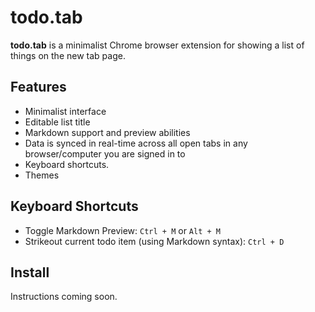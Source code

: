 todo.tab
========

**todo.tab** is a minimalist Chrome browser extension for showing a list of things on the new tab page.

Features
--------

- Minimalist interface
- Editable list title
- Markdown support and preview abilities
- Data is synced in real-time across all open tabs in any browser/computer you are signed in to
- Keyboard shortcuts.
- Themes

Keyboard Shortcuts
------------------

- Toggle Markdown Preview: `Ctrl + M` or `Alt + M` 
- Strikeout current todo item (using Markdown syntax): `Ctrl + D`

Install
-------

Instructions coming soon.